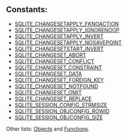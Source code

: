## Constants:



* [SQLITE\_CHANGESETAPPLY\_FKNOACTION](../session/c_changesetapply_fknoaction.html)
* [SQLITE\_CHANGESETAPPLY\_IGNORENOOP](../session/c_changesetapply_fknoaction.html)
* [SQLITE\_CHANGESETAPPLY\_INVERT](../session/c_changesetapply_fknoaction.html)
* [SQLITE\_CHANGESETAPPLY\_NOSAVEPOINT](../session/c_changesetapply_fknoaction.html)
* [SQLITE\_CHANGESETSTART\_INVERT](../session/c_changesetstart_invert.html)
* [SQLITE\_CHANGESET\_ABORT](../session/c_changeset_abort.html)
* [SQLITE\_CHANGESET\_CONFLICT](../session/c_changeset_conflict.html)
* [SQLITE\_CHANGESET\_CONSTRAINT](../session/c_changeset_conflict.html)
* [SQLITE\_CHANGESET\_DATA](../session/c_changeset_conflict.html)
* [SQLITE\_CHANGESET\_FOREIGN\_KEY](../session/c_changeset_conflict.html)
* [SQLITE\_CHANGESET\_NOTFOUND](../session/c_changeset_conflict.html)
* [SQLITE\_CHANGESET\_OMIT](../session/c_changeset_abort.html)
* [SQLITE\_CHANGESET\_REPLACE](../session/c_changeset_abort.html)
* [SQLITE\_SESSION\_CONFIG\_STRMSIZE](../session/c_session_config_strmsize.html)
* [SQLITE\_SESSION\_OBJCONFIG\_ROWID](../session/c_session_objconfig_rowid.html)
* [SQLITE\_SESSION\_OBJCONFIG\_SIZE](../session/c_session_objconfig_rowid.html)



Other lists:
[Objects](../session/objlist.html) and
[Functions](../session/funclist.html).


